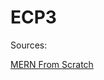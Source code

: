 # ECP3

Sources:

<a href="https://medium.com/swlh/how-to-create-your-first-mern-mongodb-express-js-react-js-and-node-js-stack-7e8b20463e66">MERN From Scratch</a>